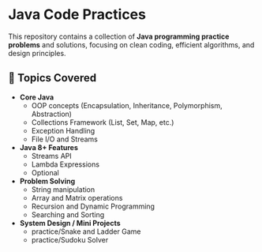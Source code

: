 # Java Code Practices

This repository contains a collection of **Java programming practice problems** and solutions, focusing on clean coding, efficient algorithms, and design principles.

## 📌 Topics Covered
- **Core Java**
    - OOP concepts (Encapsulation, Inheritance, Polymorphism, Abstraction)
    - Collections Framework (List, Set, Map, etc.)
    - Exception Handling
    - File I/O and Streams
- **Java 8+ Features**
    - Streams API
    - Lambda Expressions
    - Optional
- **Problem Solving**
    - String manipulation
    - Array and Matrix operations
    - Recursion and Dynamic Programming
    - Searching and Sorting
- **System Design / Mini Projects**
    - practice/Snake and Ladder Game
    - practice/Sudoku Solver